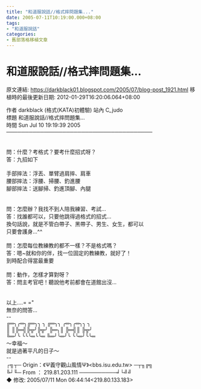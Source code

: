 ```yaml
---
title: "和道服說話//格式摔問題集..."
date: 2005-07-11T10:19:00.000+08:00
tags: 
- "和道服說話"
categories:
- 舊部落格移植文章
---
```


# 和道服說話//格式摔問題集...

原文連結: https://darkblack01.blogspot.com/2005/07/blog-post_1921.html
移植時的最後更新日期: 2012-01-29T16:20:06.064+08:00

作者  darkblack (格式(KATA)初體驗)                         站內  C_judo<br />標題  和道服說話//格式摔問題集...<br />時間  Sun Jul 10 19:19:39 2005<br />───────────────────────────────────────<br /><br /><br />問：什麼？考格式？要考什麼招式呀？<br />答：九招如下<br /><br />手部摔法：浮丟、單臂過肩摔、肩車<br />腰部摔法：浮腰、掃腰、釣進腰<br />腳部摔法：送腳掃、釣進頂腳、內腿<br /><br /><br />問：怎麼辦？我找不到人陪我練習、考試...<br />答：找誰都可以，只要他跳得過格式的招式...<br />換句話說，就是不管白帶子、黑帶子、男生、女生，都可以<br />只要會護身...^^<br /><br />問：怎麼每位教練教的都不一樣？不是格式嗎？<br />答：嗯~就和你的伴，找一位固定的教練教，就好了！<br />到時配合得當最重要<br /><br />問：動作，怎樣才算對呀？<br />答：問主考官吧！聽說他考前都會在道館出沒...<br /><br /><br />以上....= ="<br />無奈的問答...<br />--<br />╔═╮╭═╮╔═╮╮  ╮  ╔═╮╮    ╭═╮╭═╮╮  ╮<br />║  ║╠═╣╠╦╯╠╦╯  ╠═╮║    ╠═╣║    ╠╦╯<br />╚═╯╰  ╰╰╰═╰╰═  ╚═╯╰═╯╰  ╰╰═╯╰╰═<br />～幸福～<br />就是過著平凡的日子～<br />--<br />┌╗┬─ Origin：《Ψ義守觀山風情Ψ》&lt;bbs.isu.edu.tw&gt; ─┬╖╔╗<br />╚┘╙─ From  ： 219.81.203.111    ──────────╛└╝╝<br />◆ 修改: 2005/07/11 Mon 06:44:14&lt;219.80.133.183&gt;
